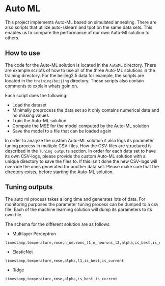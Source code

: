 # Auto ML

This project implements Auto-ML based on simulated annealing.
There are also scripts that utilize auto-sklearn and tpot on the same data sets.
This enables us to compare the performance of our own Auto-Ml solution to others.

## How to use

The code for the Auto-ML solution is located in the ``AutoML`` directory.
There are example scripts of how to use all of the three Auto-ML solutions in the training directory.
For the beijing2.5 data for example, the scripts are located in the ``training/beijing`` directory. These scripts also contain comments to explain whats goin on.

Each script does the following:
* Load the dataset
* Minimally preprocess the data set so it only contains numerical data and no missing values
* Train the Auto-ML solution
* Compute the MSE for the model computed by the Auto-ML solution
* Save the model to a file that can be loaded again

In order to analyze the custom Auto-ML solution it also logs its parameter tuning process in multiple CSV-files.
How the CSV-files are structured is described in the ```Tuning outputs``` section.
In order for each data set to have its own CSV-logs, please provide the custom Auto-ML solution with a unique directory to save the files to.
If this isn't done the new CSV-logs will override the ones generated for another data set.
Please make sure that the directory exists, before starting the Auto-ML solution.

## Tuning outputs

The auto ml process takes a long time and generates lots of data.
For monitoring purposes the parameter tuning process can be dumped to a csv file.
Each of the machine learning solution will dump its parameters to its own file.

The schema for the different solution are as follows:
* Multilayer Perceptron
```
timestamp,temperature,rmse,n_neurons_l1,n_neurons_l2,alpha,is_best,is_current
```
* ElasticNet
```
timestamp,temperature,rmse,alpha,l1,is_best,is_current
```
* Ridge
```
timestamp,temperature,rmse,alpha,is_best,is_current
```